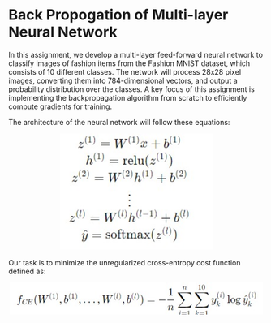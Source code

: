 # Back Propogation of Multi-layer Neural Network

In this assignment, we develop a multi-layer feed-forward neural network to classify images of fashion items from the Fashion MNIST dataset, which consists of 10 different classes. The network will process 28x28 pixel images, converting them into 784-dimensional vectors, and output a probability distribution over the classes. A key focus of this assignment is implementing the backpropagation algorithm from scratch to efficiently compute gradients for training.

The architecture of the neural network will follow these equations:

<p align="center">
  <img src="FFNN.jpg" alt="ff" width="300">
</p>

Our task is to minimize the unregularized cross-entropy cost function defined as:

<p align="center">
  <img src="Crossentropy.jpg" alt="ff" width="500">
</p>
